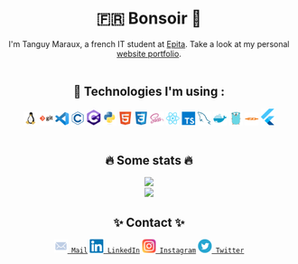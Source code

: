 <div align="center">
    <h1> 🇫🇷 Bonsoir 👋 </h1>
    I'm Tanguy Maraux, a french IT student at <a href="https://github.com/epita">Epita</a>.
    Take a look at my personal <a href="https://tanguymaraux.com/">website portfolio</a>.
    <br/>
    <br/>
</div>

<div align="center">
    <h2>🔧 Technologies I'm using :</h2>
    <code><img width="24" src="./src/linux.svg" /></code>
    <code><img width="24" src="./src/git.svg" /></code>
    <code><img width="24" src="./src/vscode.svg" /></code>
    <code><img width="24" src="./src/c.svg" /></code>
    <code><img width="24" src="./src/csharp.svg" /></code>
    <code><img width="24" src="./src/python.svg" /></code>
    <code><img width="24" src="./src/html.svg" /></code>
    <code><img width="24" src="./src/css.svg" /></code>
    <code><img width="24" src="./src/sass.svg" /></code>
    <code><img width="24" src="./src/react.svg" /></code>
    <code><img width="24" src="./src/typescript.svg" /></code>
    <code><img width="24" src="./src/mysql.svg" /></code>
    <code><img width="24" src="./src/docker.svg" /></code>
    <code><img width="24" src="./src/go.svg" /></code>
    <code><img width="24" height="22" src="./src/bitcoin.svg" /></code>
    <code><img width="24" src="./src/flutter.svg" /></code>
    <br/>
    <br/>
</div>

<div align="center">
    <h2>🔥 Some stats 🔥</h2>
    <img src="https://github-readme-stats.vercel.app/api?username=Pilpur&count_private=true&show_icons=true&theme=dracula"/>
    <br/>
    <img src="https://github-readme-stats.vercel.app/api/top-langs/?username=Pilpur&layout=compact&langs_count=10"/>
</div>

<div align="center">
<h2>✨ Contact ✨</h2>
    <code><a href="mailto:tanguy.maraux@gmail.com" title="Email"><img width="24" src="./src/mail.svg"> Mail</a></code>
    <code><a href="https://www.linkedin.com/in/tanguy-maraux-1555041b0/" title="LinkedIn Profile" target="_blank" rel="noopener noreferrer"><img width="24" src="./src/linkedin.svg"> LinkedIn</a></code>
    <code><a href="https://www.instagram.com/guytanlalegende/" title="Instagram Profile" target="_blank" rel="noopener noreferrer"><img width="24" src="./src/instagram.svg"> Instagram</a></code>
    <code><a href="https://twitter.com/Guytanlalegende" title="Twitter Profile" target="_blank" rel="noopener noreferrer"><img width="24" src="./src/twitter.svg"> Twitter</a></code>
</div>
